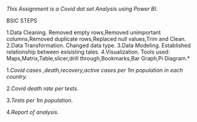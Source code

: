 *This Assignment is a Covid dat set Analysis using Power BI*.

BSIC STEPS

1.Data Cleaning.
Removed empty rows,Removed unimportant columns,Removed duplicate rows,Replaced null values,Trim and Clean.
2.Data Transformation.
Changed data type.
3.Data Modeling.
Established relationship between exisisting tales.
4.Visualization.
Tools used: Maps,Matrix,Table,slicer,drill through,Bookmarks,Bar Graph,Pi Diagram.*


1.*Covid cases ,death,recovery,active cases per 1m population in each country.*

2.*Covid death rate per tests.*

3.*Tests per 1m population*.

4.*Report of analysis.*


